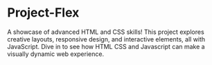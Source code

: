 # Project-Flex
A showcase of advanced HTML and CSS skills! This project explores creative layouts, responsive design, and interactive elements, all with JavaScript. Dive in to see how HTML CSS and Javascript  can make a visually dynamic web experience.
